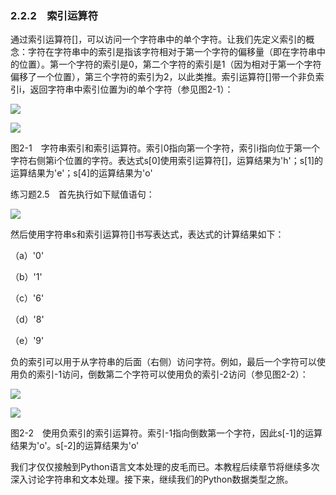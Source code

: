    

### 2.2.2　索引运算符

通过索引运算符[]，可以访问一个字符串中的单个字符。让我们先定义索引的概念：字符在字符串中的索引是指该字符相对于第一个字符的偏移量（即在字符串中的位置）。第一个字符的索引是0，第二个字符的索引是1（因为相对于第一个字符偏移了一个位置），第三个字符的索引为2，以此类推。索引运算符[]带一个非负索引i，返回字符串中索引位置为i的单个字符（参见图2-1）：

![](0-Assets/Epubook/程序员编程语言经典合集（计算机科学丛书5册套装），javapython编程语言含经典教材龙书《编译原理》%20(Bruce%20Eckel%20%20Alfred%20V.%20Aho%20%20Monica%20S.%20Lam%20etc.)%20(Z-Library)/images/image07917.jpeg)

![](0-Assets/Epubook/程序员编程语言经典合集（计算机科学丛书5册套装），javapython编程语言含经典教材龙书《编译原理》%20(Bruce%20Eckel%20%20Alfred%20V.%20Aho%20%20Monica%20S.%20Lam%20etc.)%20(Z-Library)/images/image07918.jpeg)

图2-1　字符串索引和索引运算符。索引0指向第一个字符，索引i指向位于第一个字符右侧第i个位置的字符。表达式s[0]使用索引运算符[]，运算结果为'h'；s[1]的运算结果为'e'；s[4]的运算结果为'o'

练习题2.5　首先执行如下赋值语句：

![](0-Assets/Epubook/程序员编程语言经典合集（计算机科学丛书5册套装），javapython编程语言含经典教材龙书《编译原理》%20(Bruce%20Eckel%20%20Alfred%20V.%20Aho%20%20Monica%20S.%20Lam%20etc.)%20(Z-Library)/images/image07919.jpeg)

然后使用字符串s和索引运算符[]书写表达式，表达式的计算结果如下：

（a）'0'

（b）'1'

（c）'6'

（d）'8'

（e）'9'

负的索引可以用于从字符串的后面（右侧）访问字符。例如，最后一个字符可以使用负的索引-1访问，倒数第二个字符可以使用负的索引-2访问（参见图2-2）：

![](0-Assets/Epubook/程序员编程语言经典合集（计算机科学丛书5册套装），javapython编程语言含经典教材龙书《编译原理》%20(Bruce%20Eckel%20%20Alfred%20V.%20Aho%20%20Monica%20S.%20Lam%20etc.)%20(Z-Library)/images/image07920.jpeg)

![](0-Assets/Epubook/程序员编程语言经典合集（计算机科学丛书5册套装），javapython编程语言含经典教材龙书《编译原理》%20(Bruce%20Eckel%20%20Alfred%20V.%20Aho%20%20Monica%20S.%20Lam%20etc.)%20(Z-Library)/images/image07921.jpeg)

图2-2　使用负索引的索引运算符。索引-1指向倒数第一个字符，因此s[-1]的运算结果为'o'。s[-2]的运算结果为'o'

我们才仅仅接触到Python语言文本处理的皮毛而已。本教程后续章节将继续多次深入讨论字符串和文本处理。接下来，继续我们的Python数据类型之旅。